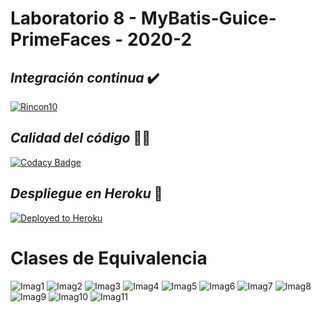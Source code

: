 # __Laboratorio 8 - MyBatis-Guice-PrimeFaces - 2020-2__

 ## _Integración continua_ ✔️
[![Rincon10](https://circleci.com/gh/Rincon10/CVDS-LAB06/tree/master.svg?style=svg)](https://circleci.com/gh/Rincon10/CVDS-LAB08/tree/circleci-project-setup)

 ## _Calidad del código_ 👨‍💻
 [![Codacy Badge](https://app.codacy.com/project/badge/Grade/4e9396f6438a49749b9d7947865f03ca)](https://www.codacy.com?utm_source=github.com&amp;utm_medium=referral&amp;utm_content=Rincon10/CVDS-LAB08&amp;utm_campaign=Badge_Grade)
 
## _Despliegue en Heroku_ 🚀
[![Deployed to Heroku](https://www.herokucdn.com/deploy/button.png)](https://lab08-cvds.herokuapp.com/)


# __Clases de Equivalencia__

![Imag1](https://github.com/Rincon10/CVDS-LAB08/tree/master/img/c1.png)
![Imag2](https://github.com/Rincon10/CVDS-LAB08/tree/master/img/c2.png)
![Imag3](https://github.com/Rincon10/CVDS-LAB08/tree/master/img/c3.png)
![Imag4](https://github.com/Rincon10/CVDS-LAB08/tree/master/img/c4.png)
![Imag5](https://github.com/Rincon10/CVDS-LAB08/tree/master/img/c5.png)
![Imag6](https://github.com/Rincon10/CVDS-LAB08/tree/master/img/c6.png)
![Imag7](https://github.com/Rincon10/CVDS-LAB08/tree/master/img/c7.png)
![Imag8](https://github.com/Rincon10/CVDS-LAB08/tree/master/img/c8.png)
![Imag9](https://github.com/Rincon10/CVDS-LAB08/tree/master/img/c9.png)
![Imag10](https://github.com/Rincon10/CVDS-LAB08/tree/master/img/c10.png)
![Imag11](https://github.com/Rincon10/CVDS-LAB08/tree/master/img/c11.png)